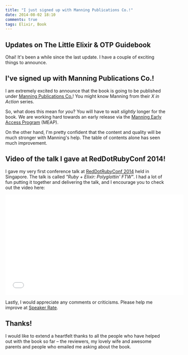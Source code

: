 ```yaml
---
title: "I just signed up with Manning Publications Co.!"
date: 2014-08-02 18:10
comments: true
tags: Elixir, Book
---
```


## Updates on The Little Elixir & OTP Guidebook

Ohai! It's been a while since the last update. I have a couple of exciting things to announce.

## I've signed up with Manning Publications Co.!

I am extremely excited to announce that the book is going to be published under [Manning Publications Co.](http://manning.com/)! You might know Manning from their _X in Action_ series. 

So, what does this mean for _you_? You will have to wait _slightly_ longer for the book. We are working hard towards an early release via the [Manning Early Access Program](http://manning.com/about/meap) (MEAP).

On the other hand, I'm pretty confident that the content and quality will be much stronger with Manning's help. The table of contents alone has seen much improvement.

## Video of the talk I gave at RedDotRubyConf 2014!

I gave my very first conference talk at [RedDotRubyConf 2014](www.reddotrubyconf.com) held in Singapore. The talk is called _"Ruby + Elixir: Polyglottin' FTW"_. I had a lot of fun putting it together and delivering the talk, and I encourage you to check out the video here:

<iframe width="560" height="315" src="//www.youtube.com/embed/2X1J1lVzRuQ" frameborder="0" allowfullscreen></iframe>

Lastly, I would appreciate any comments or criticisms. Please help me improve at [Speaker Rate](http://speakerrate.com/talks/34731).

## Thanks!

I would like to extend a heartfelt thanks to all the people who have helped out with the book so far – the reviewers, my lovely wife and awesome parents and people who emailed me asking about the book.

